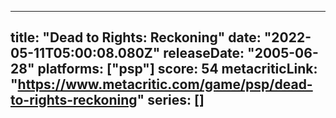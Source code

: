 
---
title: "Dead to Rights: Reckoning"
date: "2022-05-11T05:00:08.080Z"
releaseDate: "2005-06-28"
platforms: ["psp"]
score: 54
metacriticLink: "https://www.metacritic.com/game/psp/dead-to-rights-reckoning"
series: []
---
